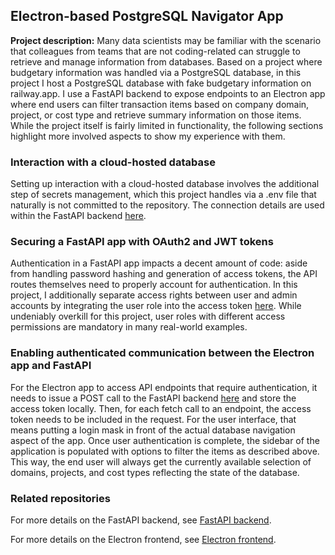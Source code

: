 ## Electron-based PostgreSQL Navigator App

**Project description:** Many data scientists may be familiar with the scenario that colleagues from teams that are not coding-related can struggle to retrieve and manage information from databases. Based on a project where budgetary information was handled via a PostgreSQL database, in this project I host a PostgreSQL database with fake budgetary information on railway.app. I use a FastAPI backend to expose endpoints to an Electron app where end users can filter transaction items based on company domain, project, or cost type and retrieve summary information on those items. While the project itself is fairly limited in functionality, the following sections highlight more involved aspects to show my experience with them.

### Interaction with a cloud-hosted database

Setting up interaction with a cloud-hosted database involves the additional step of secrets management, which this project handles via a .env file that naturally is not committed to the repository. The connection details are used within the FastAPI backend [here](https://github.com/tim-schuermann/PostgresNavigator_Backend/blob/master/app/database.py).

### Securing a FastAPI app with OAuth2 and JWT tokens

Authentication in a FastAPI app impacts a decent amount of code: aside from handling password hashing and generation of access tokens, the API routes themselves need to properly account for authentication. In this project, I additionally separate access rights between user and admin accounts by integrating the user role into the access token [here](https://github.com/tim-schuermann/PostgresNavigator_Backend/blob/master/app/routers/auth.py). While undeniably overkill for this project, user roles with different access permissions are mandatory in many real-world examples.

### Enabling authenticated communication between the Electron app and FastAPI

For the Electron app to access API endpoints that require authentication, it needs to issue a POST call to the FastAPI backend [here](https://github.com/tim-schuermann/PostgresNavigator/blob/main/api.js) and store the access token locally. Then, for each fetch call to an endpoint, the access token needs to be included in the request. For the user interface, that means putting a login mask in front of the actual database navigation aspect of the app. Once user authentication is complete, the sidebar of the application is populated with options to filter the items as described above. This way, the end user will always get the currently available selection of domains, projects, and cost types reflecting the state of the database.

### Related repositories
For more details on the FastAPI backend, see [FastAPI backend](github.com/tim-schuermann/PostgresNavigator_Backend).

For more details on the Electron frontend, see [Electron frontend](github.com/tim-schuermann/PostgresNavigator).

